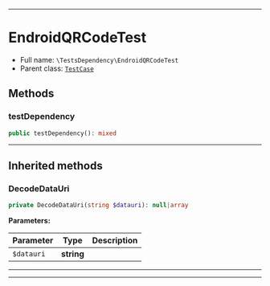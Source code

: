 ***

# EndroidQRCodeTest





* Full name: `\TestsDependency\EndroidQRCodeTest`
* Parent class: [`TestCase`](../PHPUnit/Framework/TestCase.md)




## Methods


### testDependency



```php
public testDependency(): mixed
```











***


## Inherited methods


### DecodeDataUri



```php
private DecodeDataUri(string $datauri): null|array
```








**Parameters:**

| Parameter | Type | Description |
|-----------|------|-------------|
| `$datauri` | **string** |  |




***


***

